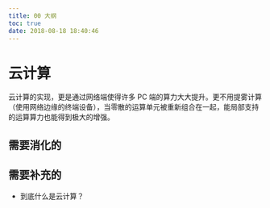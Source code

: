 ```yaml
---
title: 00 大纲
toc: true
date: 2018-08-18 18:40:46
---
```


# 云计算

云计算的实现，更是通过网络端使得许多 PC 端的算力大大提升。更不用提雾计算（使用网络边缘的终端设备），当零散的运算单元被重新组合在一起，能局部支持的运算算力也能得到极大的增强。



## 需要消化的



## 需要补充的

- 到底什么是云计算？
